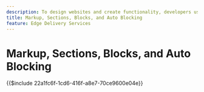 ```yaml
---
description: To design websites and create functionality, developers use the markup and DOM that is rendered dynamically from the content. The markup and DOM are constructed in a way that allows flexible manipulation and styling. At the same time it provides out-of-the-box functionality so the developer does not have to worry about some of the aspects of modern websites.
title: Markup, Sections, Blocks, and Auto Blocking
feature: Edge Delivery Services
---
```

# Markup, Sections, Blocks, and Auto Blocking

{{$include 22a1fc6f-1cd6-416f-a8e7-70ce9600e04e}}